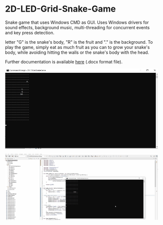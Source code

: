 # 2D-LED-Grid-Snake-Game
Snake game that uses Windows CMD as GUI. Uses Windows drivers for sound effects, background music, multi-threading for concurrent events and key press detection.

letter "G" is the snake's body, "R" is the fruit and "." is the background. To play the game, simply eat as much fruit as you can to grow your snake's body, while avoiding hitting the walls or the snake's body with the head.

Further documentation is available [here](https://github.com/LeckerenSirupwaffeln/2D-LED-Grid-Snake-Game/blob/main/2D%20LED%20GRID%20Snake%20Game%20Documentation/2DLedGrid_PR.docx) (.docx format file).

![Game Interface](https://github.com/LeckerenSirupwaffeln/2D-LED-Grid-Snake-Game/blob/main/2D%20LED%20GRID%20Snake%20Game%20Documentation/GameInterface.png?raw=true)

![Game](https://github.com/LeckerenSirupwaffeln/2D-LED-Grid-Snake-Game/blob/main/2D%20LED%20GRID%20Snake%20Game%20Documentation/game.gif?raw=true)
